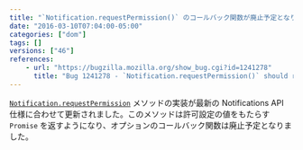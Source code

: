 ```yaml
---
title: "`Notification.requestPermission()` のコールバック関数が廃止予定となりました"
date: "2016-03-10T07:04:00-05:00"
categories: ["dom"]
tags: []
versions: ["46"]
references:
    - url: "https://bugzilla.mozilla.org/show_bug.cgi?id=1241278"
      title: "Bug 1241278 - `Notification.requestPermission()` should return a promise"
---
```

[`Notification.requestPermission`](https://developer.mozilla.org/docs/Web/API/Notification/requestPermission) メソッドの実装が最新の Notifications API 仕様に合わせて更新されました。このメソッドは許可設定の値をもたらす `Promise` を返すようになり、オプションのコールバック関数は廃止予定となりました。
